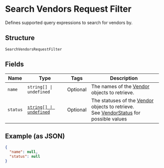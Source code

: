 
# Search Vendors Request Filter

Defines supported query expressions to search for vendors by.

## Structure

`SearchVendorsRequestFilter`

## Fields

| Name | Type | Tags | Description |
|  --- | --- | --- | --- |
| `name` | `string[] \| undefined` | Optional | The names of the [Vendor](../../doc/models/vendor.md) objects to retrieve. |
| `status` | [`string[] \| undefined`](../../doc/models/vendor-status.md) | Optional | The statuses of the [Vendor](../../doc/models/vendor.md) objects to retrieve.<br>See [VendorStatus](#type-vendorstatus) for possible values |

## Example (as JSON)

```json
{
  "name": null,
  "status": null
}
```

